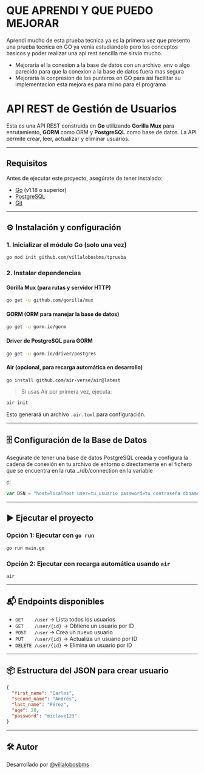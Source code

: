 #  QUE APRENDI Y QUE PUEDO MEJORAR

Aprendi mucho de esta prueba tecnica ya es la primera vez que presento una prueba tecnica en GO ya venia estudiandolo pero los conceptos basicos y poder realizar una api rest sencilla me sirvio mucho.

- Mejoraria el la conexion a la base de datos con un archivo .env o algo parecido para que la conexion a la base de datos fuera mas segura 
- Mejoraria la conpresion de los punteros en GO para asi facilitar su implementacion esta mejora es para mi no para el programa
  
#  API REST de Gestión de Usuarios

Esta es una API REST construida en **Go** utilizando **Gorilla Mux** para enrutamiento, **GORM** como ORM y **PostgreSQL** como base de datos. La API permite crear, leer, actualizar y eliminar usuarios.

---

##  Requisitos

Antes de ejecutar este proyecto, asegúrate de tener instalado:

- [Go](https://golang.org/dl/) (v1.18 o superior)
- [PostgreSQL](https://www.postgresql.org/)
- [Git](https://git-scm.com/)

---

## ⚙️ Instalación y configuración

### 1. Inicializar el módulo Go (solo una vez)
```bash
go mod init github.com/villalobosbms/tprueba
```

### 2. Instalar dependencias

#### Gorilla Mux (para rutas y servidor HTTP)
```bash
go get -u github.com/gorilla/mux
```

#### GORM (ORM para manejar la base de datos)
```bash
go get -u gorm.io/gorm
```

#### Driver de PostgreSQL para GORM
```bash
go get -u gorm.io/driver/postgres
```

#### Air (opcional, para recarga automática en desarrollo)
```bash
go install github.com/air-verse/air@latest
```

> Si usas Air por primera vez, ejecuta:
```bash
air init
```

Esto generará un archivo `.air.toml` para configuración.

---

## 🗄️ Configuración de la Base de Datos

Asegúrate de tener una base de datos PostgreSQL creada y configura la cadena de conexión en tu archivo de entorno o directamente en el fichero que se encuentra en la ruta 
../db/connection en la variable

c:

```go
var DSN = "host=localhost user=tu_usuario password=tu_contraseña dbname=tu_base port=5432 sslmode=disable"
```

---

## ▶️ Ejecutar el proyecto

### Opción 1: Ejecutar con `go run`
```bash
go run main.go
```

### Opción 2: Ejecutar con recarga automática usando `air`
```bash
air
```

---

## 📬 Endpoints disponibles

- `GET    /user` → Lista todos los usuarios
- `GET    /user/{id}` → Obtiene un usuario por ID
- `POST   /user` → Crea un nuevo usuario
- `PUT    /user/{id}` → Actualiza un usuario por ID
- `DELETE /user/{id}` → Elimina un usuario por ID

---

## 📦 Estructura del JSON para crear usuario

```json
{
  "first_name": "Carlos",
  "second_name": "Andrés",
  "last_name": "Pérez",
  "age": 28,
  "password": "miclave123"
}
```

---

## 🛠 Autor

Desarrollado por [@villalobosbms](https://github.com/villalobosbms)

